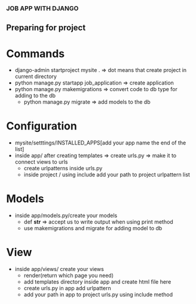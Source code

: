 ### JOB APP WITH DJANGO

## Preparing for project

# Commands
- django-admin startproject mysite . => dot means that create project in current directory
- python manage.py startapp job_application => create application
- python manage.py makemigrations => convert code to db type for adding to the db
  - python manage.py migrate => add models to the db

# Configuration
- mysite/setttings/INSTALLED_APPS[add your app name the end of the list]
- inside app/ after creating templates => create urls.py  => make it to connect views to urls
  - create urlpatterns inside urls.py
  - inside project / using include add your path to project urlpattern list 

# Models
- inside app/models.py/create your models
    - def __str__ => accept us to write output when using print method
    - use makemigrations and migrate for adding model to db

# View 
- inside app/views/ create your views
  - render(return which page you need)
  - add templates directory inside app and create html file here
  - create urls.py in app add urlpattern
  - add your path in app to project urls.py using include method